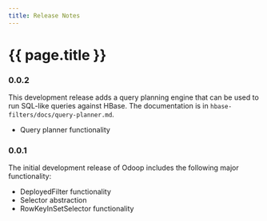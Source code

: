 ```yaml
---
title: Release Notes
---
```


# {{ page.title }}

### 0.0.2

This development release adds a query planning engine that can be used to
run SQL-like queries against HBase.  The documentation is in
`hbase-filters/docs/query-planner.md`.

* Query planner functionality

### 0.0.1

The initial development release of Odoop includes the following major
functionality:

* DeployedFilter functionality
* Selector abstraction
* RowKeyInSetSelector functionality
